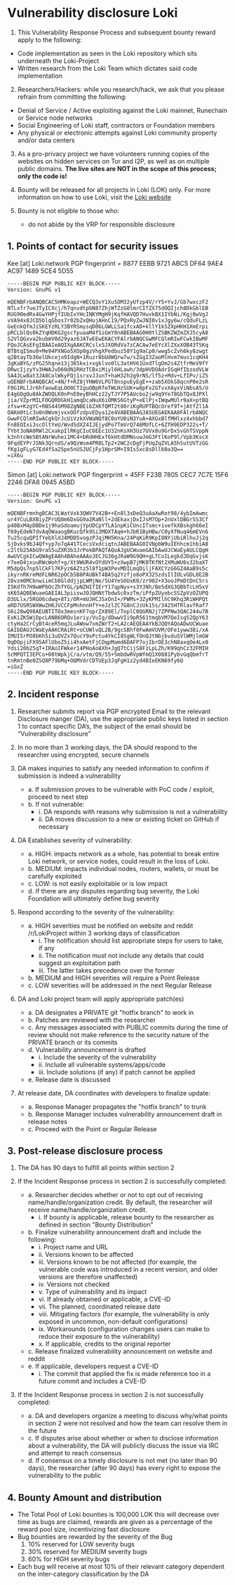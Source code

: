 # Vulnerability disclosure Loki 

1. This Vulnerability Response Process and subsequent bounty reward apply to the following:
  - Code implementation as seen in the Loki repository which sits underneath the Loki-Project 
  - Written research from the Loki Team which dictates said code implementation

2. Researchers/Hackers: while you research/hack, we ask that you please refrain from committing the following:
  - Denial of Service / Active exploiting against the Loki mainnet, Runechain or Service node networks
  - Social Engineering of Loki staff, contractors or Foundation members
  - Any physical or electronic attempts against Loki community property and/or data centers

3. As a pro-privacy project we have volunteers running copies of the websites on hidden services on Tor and I2P, as well as on multiple public domains. **The live sites are NOT in the scope of this process; only the code is!**


4. Bounty will be released for all projects in Loki (LOK) only. For more information on how to use Loki, visit the [Loki website](https://Loki.network)

5. Bounty is not eligible to those who:
   - do not abide by the VRP for responsible disclosure


## 1. Points of contact for security issues


Kee [at] Loki.network
PGP fingerprint = 8877 EEBB 9721 ABC5 DF64 9AE4 AC97 1489 5CE4 5D55


```
-----BEGIN PGP PUBLIC KEY BLOCK-----
Version: GnuPG v1

mQENBFrbANQBCAC5HMKeapz+WECQ3vY1XuSOM32yUfzp4V/rY5+YvJ/Gb7wxczF2
NTLxfr7ueJTyICXcj/h7qnvdtpbN87ZhjWTZzG0lmrCIfZX75dOQIjch8DkGblEB
RUG90edRx4GwYHPjfIUbIxYHcINKYMgH9jKqfHAVQD7HuvkBX1IYbNi/Kgj0wVgJ
vVA94x8JCD5blqGbos7r02bZxQHujAHnC19/PQxRyZwJNI0v1xJgy6w/cQduFLzL
GeEnkQfmJiSKEYzRLY3BYRSmysqD0bLGWLLSa1fcxAD+kllY1kSZXpHKH1XmErpi
pRCLblQs0kZYqHDKG2gscfpuaaM4fSiGmY8nABEBAAG0H0tlZSBKZWZmZXJ5cyA8
S2VlQGxva2kubmV0d29yaz6JATwEEwEKACYFAlrbANQCGwMFCQlmRIwFCwkIBwMF
FQoJCAsEFgIBAAIeAQIXgAAKCRCslxSJXORdVa7zCACAw7eEYcXlZXxXOB43TSKq
BTBtqISmu0+Me94PXNGo5XOp0gzVhgXPedbuz58Y1g9aCp0/wwg5cZvh6ky8zwgt
q2BtayTb36elUkcejo9IdgN+1Ruzr8bUdWQrw7w/sZGgI3ZaoMlHvm7mus1cqKH4
3gKaBYG/zPG25hgne13j365kxi+xgklvo0lL3atHV61UxdTlgDm2s4ZtfrMeV9fY
DRwcIjzyYv3HWAJvD60dN1RHzTCBxiMiyl6HLawh/3dpHVDOAdrIGqHfIbzodVLW
SA4JLw8at3JA8ColWkyFQj1srxvJJunT+haH32h2g9rNS/lf5z+Mdv+LfIPv/iZ5
uQENBFrbANQBCAC+4N/f+RZ8jYHW6VLPGT8nspuEyEgE++zab5XOkS8qcnP0e2sR
F0G1RLlJr6hfaowEqLOO0CTIguOBpRfeTWLHzSUK+w8pFx2GfvxXAyxViNbsA5/U
E4gbDgOu8AkZWOQLK0nPnE0eyBhHCz22yTJY7P5AUcbo2jw9q9Ye78GbTQx8JPXl
jia/VZprMILFOGQROGkH1amqDcaNuX6iOMKS6GtyP+eElPj+IWqwMUlr9aX+ptBQ
zfsw+KzgYC+RBS44SM98ZgNBEibZXKfQMT2t80riKgRUPTBQcOref9T+jAtfZl1A
OAKm0tLc3o0n0WvmjvxxOOfzdpvEDya12e4VABEBAAGJASUEGAEKAA8FAlrbANQC
GwwFCQlmRIwACgkQrJcUiVzkXVWaNQf8C0oYU0iN3YuA+AXGxBlfMHlxz4xhbbd7
Fn8EOIxi3scOltYeU/WvdSdXZ4IJEjydPo7TmVrQ746MUfLC+6ZfH9EDP322s+T/
TYbt3oNA0RWl2CxakpIlRKgCIuC6EEc1U32nKsXH3Uz7UVx8u9GrDxSvGhTSVppN
k3nhtcWeSBtANrWuhei1MC4+bRdHHExf6kHtdDMNsuwJmG3FtlKoP9l/Vpb3KscX
9FqdEYPrJSNk3QrndS/a9QzWsm4PR0LTp2+2WC2cDgFjPUqZqZVLA5hSutUVTzGG
fKg1gFLyG7Ed4fSa25pe5nUSJUCjFy1HprSM+I9IsSxc8sDll60a3Q==
=iX6u
-----END PGP PUBLIC KEY BLOCK-----
```


Simon [at] Loki.network
PGP fingerprint = 45FF F23B 7805 CEC7 7C7E 15F6 2246 DFA8 0945 A5BD

```
-----BEGIN PGP PUBLIC KEY BLOCK-----
Version: GnuPG v1

mQENBFrmnhgBCAC3LWatVxk3QWV7V42B++En8l3xDeQ3uAaXwRot98/4ybImAwmc
ur4YCuLBXBiyZPrUQ8m6DxGG9a2RaNll+2dEkaxjDxIJsM7Op+2nUxlDBGrSS3Cf
p40BxM4pDBDe1j9haSdoamujYpUDCpYTLA1npKiCUncITsmc+ivefkXBskgh66eI
f69yEdeN7dvAqOWaaogBKucQfk9Si3MDXTAqm+hJbR1ByHBw/C0yXfNuq46mEVn6
Tu25cquQPIfYebXldJ4MDD5vogzPJqjMH5Kna/24PqKiR9KpI8NYjUbiRlhuJj2q
SjOvks9bJ4Qf+yp7o7qA41TCecsVxdciqtnJABEBAAG0IVNpbW9uIEhhcm1hbiA8
c2ltb25AbG9raS5uZXR3b3JrPokBPAQTAQoAJgUCWuaeGAIbAwUJCWaEyAULCQgH
AwUVCgkICwQWAgEAAh4BAheAAAoJECJG36gJRaW9G9QH+gLTCoILegkdJDqGvjsK
r7eeD4jxuuRWcWohf+g/Xt9WUR4vOYdUY5+zXwpB7jMK0TKfNt2XMuWU6s32baXT
M5dpQs7np5lCkFl7KFyz6AZtz5l8f1pW3PevMDILmqDiljFAXCYzG6GZ4AaB9s5c
ikyrnRKreMdFLNR62pOCb5B8PAUBkT4BA5q2Yzfjo8oPX325zdsIlIOLvGDL8E2B
28vzm0MCbnwiimCb8GlddjjpLWMjNe/SU4YeSOUxK0/zr902+X3ooJPmDtDnC5rs
I5Kdfh7H9wWPbOcZhfYGL/pNZHIfIErY17qpNyv+s3YJNh/Be5dXG3QBbTcLH5xV
sK65AQ0EWuaeGAEIAL3piiswJOJQHNtTbdwSc0xzTm/iPfpZUyobcSSZpVzOZUPQ
D3ULlx/5RGO6cdwq+8Tz/OR+mUJHCJSxOnI+/PWMs+3ZyKPMIlhC9Khq3RiWHPQt
aRD7USRSWXWwZH6JVCCFpMnhnnHfY+eJzlZC7G8nCJzUk15s/3425HTRlavfRaf7
S6i28wQ98AEUBTITOx3mesnKF7oprZX89El/ToplC0QGRNJj7ZPPNw3QAC244u7B
ExKiZKSWjDpcLANB6ORQv1eriy/VuIg/dDwwVIi9pR561tmqbVM7QeIsg52QpY63
ctyHa2CrCyBt4ceR5mqJLuAWow7xmZWrT2+LA2cAEQEAAYkBJQQYAQoADwUCWuae
GAIbDAUJCWaEyAAKCRAiRt+oCUWlvQL2B/9gcSBhf0FwAmVUVM/OFe1yww38i/xA
IMUI5rPO8bKh5i3uOVZx7QucY9xPctu4YkCI8SgWLfOnQJtNbjbvduSVlWMjlmGW
9qDOpjiFX95AFlUboZ5ii4hxAetFjCOqpMamd6DAFP7ojIbrOE3chN8axqOe4Lx0
Ydsi20b25qT+IRAoIFWker14PHoAo8Xh+JgQ7tCijS8FzLpLZh/K99qhCz32FMIH
5cMPQTI3EPCo+08tWpkjC/a/vtm/Q9/55+5mbdwRVpWfmQ1X0881PybvGqQbmfrT
tnRmtnBe0ZSQ8P79bMq+OQMVdrCDTUEp3JqFgH1z2yd4BIeEKN69fy6Q
=iGxZ
-----END PGP PUBLIC KEY BLOCK-----
```

## 2. Incident response

1. Researcher submits report via PGP encrypted Email to the relevant Disclosure manger (DA), use the appropriate public keys listed in section 1 to contact specific DA’s, the subject of the email should be “Vulnerability disclosure”

2. In no more than 3 working days, the DA should respond to the researcher using  encrypted, secure channels

3. DA makes inquiries to satisfy any needed information to confirm if submission is indeed a vulnerability
    - a. If submission proves to be vulnerable with PoC code / exploit, proceed to next step
    - b. If not vulnerable:
      - i. DA responds with reasons why submission is not a vulnerability
      - ii. DA moves discussion to a new or existing ticket on GitHub if necessary

4. DA Establishes severity of vulnerability:
    - a. HIGH: impacts network as a whole, has potential to break entire Loki network, or service nodes, could result in the loss of Loki.
    - b. MEDIUM: impacts individual nodes, routers, wallets, or must be carefully exploited
    - c. LOW: is not easily exploitable or is low impact
    - d. If there are any disputes regarding bug severity, the Loki Foundation will ultimately define bug severity


5. Respond according to the severity of the vulnerability:
    - a. HIGH severities must be notified on website and reddit /r/LokiProject within 3 working days of classification
      - i. The notification should list appropriate steps for users to take, if any
      - ii. The notification must not include any details that could suggest an exploitation path
      - iii. The latter takes precedence over the former
    - b. MEDIUM and HIGH severities will require a Point Release
    - c. LOW severities will be addressed in the next Regular Release

6. DA and Loki project team will apply appropriate patch(es)
    - a. DA designates a PRIVATE git "hotfix branch" to work in
    - b. Patches are reviewed with the researcher
    - c. Any messages associated with PUBLIC commits during the time of review should not make reference to the security nature of the PRIVATE branch or its commits
    - d. Vulnerability announcement is drafted
      - i. Include the severity of the vulnerability
      - ii. Include all vulnerable systems/apps/code
      - iii. Include solutions (if any) if patch cannot be applied
    - e. Release date is discussed

7. At release date, DA coordinates with developers to finalize update:
    - a. Response Manager propagates the "hotfix branch" to trunk
    - b. Response Manager includes vulnerability announcement draft in release notes
    - c. Proceed with the Point or Regular Release

## 3. Post-release disclosure process

1. The DA has 90 days to fulfill all points within section 2

2. If the Incident Response process in section 2 is successfully completed:
    - a. Researcher decides whether or not to opt out of receiving name/handle/organization credit. By default, the researcher will receive name/handle/organization credit.
      - i. If bounty is applicable, release bounty to the researcher as defined in section "Bounty Distribution"
    - b. Finalize vulnerability announcement draft and include the following:
      - i. Project name and URL
      - ii. Versions known to be affected
      - iii. Versions known to be not affected (for example, the vulnerable code was introduced in a recent version, and older versions are therefore unaffected)
      - iv. Versions not checked
      - v. Type of vulnerability and its impact
      - vi. If already obtained or applicable, a CVE-ID
      - vii. The planned, coordinated release date
      - viii. Mitigating factors (for example, the vulnerability is only exposed in uncommon, non-default configurations)
      - ix. Workarounds (configuration changes users can make to reduce their exposure to the vulnerability)
      - x. If applicable, credits to the original reporter
    - c. Release finalized vulnerability announcement on website and reddit 
    - e. If applicable, developers request a CVE-ID
      - i. The commit that applied the fix is made reference too in a future commit and includes a CVE-ID


3. If the Incident Response process in section 2 is not successfully completed:
    - a. DA and developers organize a meeting to discuss why/what points in section 2 were not resolved and how the team can resolve them in the future
    - c. If disputes arise about whether or when to disclose information about a vulnerability, the DA will publicly discuss the issue via IRC and attempt to reach consensus
    - d. If consensus on a timely disclosure is not met (no later than 90 days), the researcher (after 90 days) has every right to expose the vulnerability to the public

## 4. Bounty Amount and distribution

- The Total Pool of Loki bounties is 100,000 LOK this will decrease over time as bugs are claimed, rewards are given as a percentage of the reward pool size, incentivizing fast disclosure
- Bug bounties are rewarded by the severity of the Bug 
  1. 10% reserved for LOW severity bugs
  2. 30% reserved for MEDIUM severity bugs
  3. 60% for HIGH severity bugs
- Each bug will receive at most 10% of their relevant category dependent on the inter-category classification by the DA


